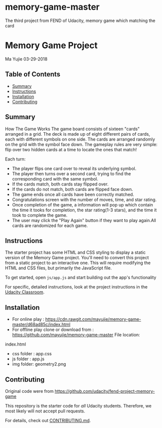 # memory-game-master
The third project from FEND of Udacity, memory game which matching the card
# Memory Game Project
Ma Yujie 03-29-2018
## Table of Contents
* [Summary](#Summary)
* [Instructions](#instructions)
* [Installation](#Installation)
* [Contributing](#contributing)

## Summary
How The Game Works
The game board consists of sixteen "cards" arranged in a grid. The deck is made up of eight different pairs of cards, each with different symbols on one side. The cards are arranged randomly on the grid with the symbol face down. The gameplay rules are very simple: flip over two hidden cards at a time to locate the ones that match!

Each turn:

- The player flips one card over to reveal its underlying symbol.
- The player then turns over a second card, trying to find the corresponding card with the same symbol.
- If the cards match, both cards stay flipped over.
- If the cards do not match, both cards are flipped face down.
- The game ends once all cards have been correctly matched.
- Congratulations screen with the number of moves, time, and star rating.
- Once completion of the game, a information will pop up which contain the time it tooks for completion, the star rating(1-3 stars), and the time it took to complete the game. 
- The user may click the "Play Again" button if they want to play again.All cards are randomized for each game.
## Instructions

The starter project has some HTML and CSS styling to display a static version of the Memory Game project. You'll need to convert this project from a static project to an interactive one. This will require modifying the HTML and CSS files, but primarily the JavaScript file.

To get started, open `js/app.js` and start building out the app's functionality

For specific, detailed instructions, look at the project instructions in the [Udacity Classroom](https://classroom.udacity.com/me).

## Installation
- For online play : https://cdn.rawgit.com/mayujie/memory-game-master/d68ad85c/index.html
- For offline play clone or download from : https://github.com/mayujie/memory-game-master
File location:

index.html
- css folder :	app.css
- js folder :		app.js
- img folder:		geometry2.png

## Contributing
Original code were from https://github.com/udacity/fend-project-memory-game

This repository is the starter code for _all_ Udacity students. Therefore, we most likely will not accept pull requests.

For details, check out [CONTRIBUTING.md](CONTRIBUTING.md).
